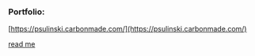 ### Portfolio:

[https://psulinski.carbonmade.com/](https://psulinski.carbonmade.com/)

[read me](/readme.md)
